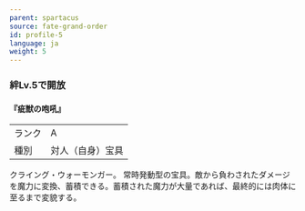 ```yaml
---
parent: spartacus
source: fate-grand-order
id: profile-5
language: ja
weight: 5
---
```


### 絆Lv.5で開放

#### 『疵獣の咆吼』

<table>
  <tr><td>ランク</td><td>A</td></tr>
  <tr><td>種別</td><td>対人（自身）宝具</td></tr>
</table>

クライング・ウォーモンガー。
常時発動型の宝具。敵から負わされたダメージを魔力に変換、蓄積できる。蓄積された魔力が大量であれば、最終的には肉体に至るまで変貌する。
